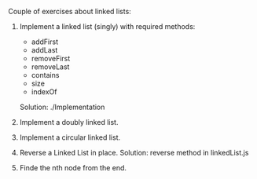 Couple of exercises about linked lists:

1) Implement a linked list (singly) with required methods:
   - addFirst
   - addLast
   - removeFirst
   - removeLast
   - contains
   - size
   - indexOf

   Solution: ./Implementation

2) Implement a doubly linked list.
3) Implement a circular linked list.
4) Reverse a Linked List in place.
   Solution: reverse method in linkedList.js
5) Finde the nth node from the end.